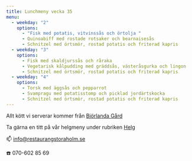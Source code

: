 ```yaml
---
title: Lunchmeny vecka 35
menu:
  - weekday: "2"
    options:
      - "Fisk med potatis, vitvinssås och örtolja "
      - Quinoabiff med rostade rotsaker och bearnaisesås
      - Schnitzel med örtsmör, rostad potatis och friterad kapris
  - weekday: "3"
    options:
      - Fisk med skaldjurssås och råraka
      - Vegetarisk kålpudding med gräddsås, västeråsgurka och lingon
      - Schnitzel med örtsmör, rostad potatis och friterad kapris
  - weekday: "4"
    options:
      - Torsk med äggsås och pepparrot
      - Svampragu med potatisstomp och picklad jordärtskocka
      - Schnitzel med örtsmör, rostad potatis och friterad kapris
---
```

Allt kött vi serverar kommer från [Björlanda Gård](https://www.bjorlandagard.se)

Ta gärna en titt på vår helgmeny under rubriken [Helg](https://www.restaurangstoraholm.se/helg/?i=2)

📫 info@restaurangstoraholm.se

☎️ 070-602 85 69